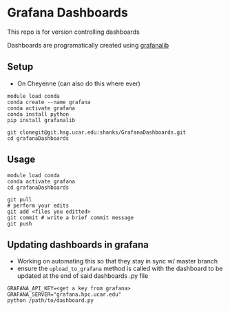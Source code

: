 # Grafana Dashboards
This repo is for version controlling dashboards

Dashboards are programatically created using [grafanalib](https://github.com/weaveworks/grafanalib)

## Setup
- On Cheyenne (can also do this where ever)
```
module load conda
conda create --name grafana
conda activate grafana
conda install python
pip install grafanalib

git clonegit@git.hsg.ucar.edu:shanks/GrafanaDashboards.git
cd grafanaDashboards
```

## Usage
```
module load conda
conda activate grafana
cd grafanaDashboards

git pull
# perform your edits
git add <files you editted>
git commit # write a brief commit message
git push
```

## Updating dashboards in grafana
- Working on automating this so that they stay in sync w/ master branch
- ensure the `upload_to_grafana` method is called with the dashboard to be updated at the end of said dashboards .py file

```
GRAFANA_API_KEY=<get a key from grafana>
GRAFANA_SERVER="grafana.hpc.ucar.edu"
python /path/to/dashboard.py
```
